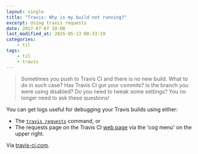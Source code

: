 ```yaml
---
layout: single
title: "Travis: Why is my build not running?"
excerpt: Using travis requests
date: 2017-07-07 10:00
last_modified_at: 2025-05-13 00:33:19
categories:
    - til
tags:
    - til
    - travis
---
```


> Sometimes you push to Travis CI and there is no new build. What to do in such case? Has
> Travis CI got your commits? Is the branch you were using disabled? Do you need to tweak
> some settings? You no longer need to ask these questions!

You can get logs useful for debugging your Travis builds using either:

- The [`travis requests`](https://github.com/travis-ci/travis.rb#requests) command, or
- The requests page on the Travis CI [web page](https://travis-ci.com/) via the 'cog menu'
  on the upper right.

Via [travis-ci.com](https://blog.travis-ci.com/).
